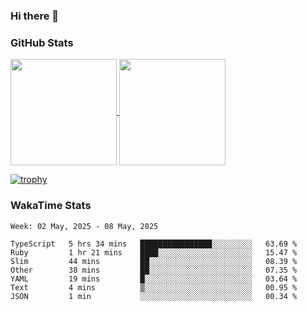 ### Hi there 👋

### GitHub Stats

<a href="https://github.com/anuraghazra/github-readme-stats">
  <img align="center" height="170px" src="https://github-readme-stats.vercel.app/api/top-langs/?username=tksfjt1024&layout=compact&count_private=true&show_icons=true&show_icons=true&theme=graywhite" />
</a>
<a href="https://github.com/anuraghazra/github-readme-stats">
  <img align="center" height="170px" src="https://github-readme-stats.vercel.app/api?username=tksfjt1024&count_private=true&show_icons=true&show_icons=true&theme=graywhite" />
</a>

[![trophy](https://github-profile-trophy.vercel.app/?username=tksfjt1024)](https://github.com/ryo-ma/github-profile-trophy)

### WakaTime Stats

<!--START_SECTION:waka-->
```text
Week: 02 May, 2025 - 08 May, 2025

TypeScript   5 hrs 34 mins   ████████████████░░░░░░░░░   63.69 % 
Ruby         1 hr 21 mins    ████░░░░░░░░░░░░░░░░░░░░░   15.47 % 
Slim         44 mins         ██░░░░░░░░░░░░░░░░░░░░░░░   08.39 % 
Other        38 mins         ██░░░░░░░░░░░░░░░░░░░░░░░   07.35 % 
YAML         19 mins         █░░░░░░░░░░░░░░░░░░░░░░░░   03.64 % 
Text         4 mins          ▒░░░░░░░░░░░░░░░░░░░░░░░░   00.95 % 
JSON         1 min           ░░░░░░░░░░░░░░░░░░░░░░░░░   00.34 % 
```
<!--END_SECTION:waka-->
